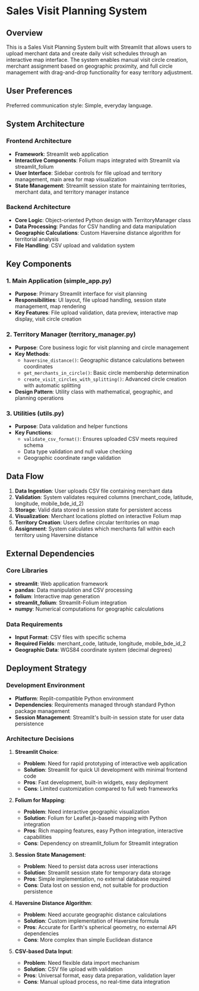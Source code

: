 # Sales Visit Planning System

## Overview

This is a Sales Visit Planning System built with Streamlit that allows users to upload merchant data and create daily visit schedules through an interactive map interface. The system enables manual visit circle creation, merchant assignment based on geographic proximity, and full circle management with drag-and-drop functionality for easy territory adjustment.

## User Preferences

Preferred communication style: Simple, everyday language.

## System Architecture

### Frontend Architecture
- **Framework**: Streamlit web application
- **Interactive Components**: Folium maps integrated with Streamlit via streamlit_folium
- **User Interface**: Sidebar controls for file upload and territory management, main area for map visualization
- **State Management**: Streamlit session state for maintaining territories, merchant data, and territory manager instance

### Backend Architecture
- **Core Logic**: Object-oriented Python design with TerritoryManager class
- **Data Processing**: Pandas for CSV handling and data manipulation
- **Geographic Calculations**: Custom Haversine distance algorithm for territorial analysis
- **File Handling**: CSV upload and validation system

## Key Components

### 1. Main Application (simple_app.py)
- **Purpose**: Primary Streamlit interface for visit planning
- **Responsibilities**: UI layout, file upload handling, session state management, map rendering
- **Key Features**: File upload validation, data preview, interactive map display, visit circle creation

### 2. Territory Manager (territory_manager.py)
- **Purpose**: Core business logic for visit planning and circle management
- **Key Methods**:
  - `haversine_distance()`: Geographic distance calculations between coordinates
  - `get_merchants_in_circle()`: Basic circle membership determination
  - `create_visit_circles_with_splitting()`: Advanced circle creation with automatic splitting
- **Design Pattern**: Utility class with mathematical, geographic, and planning operations

### 3. Utilities (utils.py)
- **Purpose**: Data validation and helper functions
- **Key Functions**:
  - `validate_csv_format()`: Ensures uploaded CSV meets required schema
  - Data type validation and null value checking
  - Geographic coordinate range validation

## Data Flow

1. **Data Ingestion**: User uploads CSV file containing merchant data
2. **Validation**: System validates required columns (merchant_code, latitude, longitude, mobile_bde_id_2)
3. **Storage**: Valid data stored in session state for persistent access
4. **Visualization**: Merchant locations plotted on interactive Folium map
5. **Territory Creation**: Users define circular territories on map
6. **Assignment**: System calculates which merchants fall within each territory using Haversine distance

## External Dependencies

### Core Libraries
- **streamlit**: Web application framework
- **pandas**: Data manipulation and CSV processing
- **folium**: Interactive map generation
- **streamlit_folium**: Streamlit-Folium integration
- **numpy**: Numerical computations for geographic calculations

### Data Requirements
- **Input Format**: CSV files with specific schema
- **Required Fields**: merchant_code, latitude, longitude, mobile_bde_id_2
- **Geographic Data**: WGS84 coordinate system (decimal degrees)

## Deployment Strategy

### Development Environment
- **Platform**: Replit-compatible Python environment
- **Dependencies**: Requirements managed through standard Python package management
- **Session Management**: Streamlit's built-in session state for user data persistence

### Architecture Decisions

1. **Streamlit Choice**: 
   - **Problem**: Need for rapid prototyping of interactive web application
   - **Solution**: Streamlit for quick UI development with minimal frontend code
   - **Pros**: Fast development, built-in widgets, easy deployment
   - **Cons**: Limited customization compared to full web frameworks

2. **Folium for Mapping**:
   - **Problem**: Need interactive geographic visualization
   - **Solution**: Folium for Leaflet.js-based mapping with Python integration
   - **Pros**: Rich mapping features, easy Python integration, interactive capabilities
   - **Cons**: Dependency on streamlit_folium for Streamlit integration

3. **Session State Management**:
   - **Problem**: Need to persist data across user interactions
   - **Solution**: Streamlit session state for temporary data storage
   - **Pros**: Simple implementation, no external database required
   - **Cons**: Data lost on session end, not suitable for production persistence

4. **Haversine Distance Algorithm**:
   - **Problem**: Need accurate geographic distance calculations
   - **Solution**: Custom implementation of Haversine formula
   - **Pros**: Accurate for Earth's spherical geometry, no external API dependencies
   - **Cons**: More complex than simple Euclidean distance

5. **CSV-based Data Input**:
   - **Problem**: Need flexible data import mechanism
   - **Solution**: CSV file upload with validation
   - **Pros**: Universal format, easy data preparation, validation layer
   - **Cons**: Manual upload process, no real-time data integration